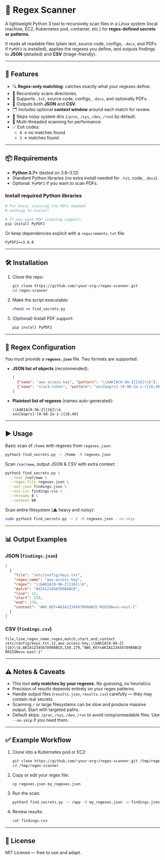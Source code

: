 # 📘 Regex Scanner

A lightweight Python 3 tool to recursively scan files in a Linux system (local machine, EC2, Kubernetes pod, container, etc.) for **regex-defined secrets or patterns**.

It reads all readable files (plain text, source code, configs, `.docx`, and PDFs if `PyPDF2` is installed), applies the regexes you define, and outputs findings to **JSON** (detailed) and **CSV** (triage-friendly).

---

## 🚀 Features

- 🔍 **Regex-only matching**: catches exactly what your regexes define.  
- 📂 Recursively scans directories.  
- 📝 Supports `.txt`, source code, configs, `.docx`, and optionally PDFs.  
- 🧾 Outputs both **JSON** and **CSV**.  
- 🗂️ Includes optional **context window** around each match for review.  
- 🚫 Skips noisy system dirs (`/proc`, `/sys`, `/dev`, `/run`) by default.  
- 🔄 Multi-threaded scanning for performance.  
- ✅ Exit codes:  
  - `0` → no matches found  
  - `3` → matches found  

---

## 📦 Requirements

- **Python 3.7+** (tested on 3.8–3.12)  
- Standard Python libraries (no extra install needed for `.txt`, code, `.docx`).  
- Optional: `PyPDF2` if you want to scan PDFs.  

### Install required Python libraries

```bash
# For basic scanning (no PDFs needed)
# nothing to install

# If you want PDF scanning support:
pip install PyPDF2
```

Or keep dependencies explicit with a `requirements.txt` file:

```
PyPDF2>=3.0.0
```

---

## 🛠️ Installation

1. Clone the repo:
   ```bash
   git clone https://github.com/<your-org>/regex-scanner.git
   cd regex-scanner
   ```

2. Make the script executable:
   ```bash
   chmod +x find_secrets.py
   ```

3. (Optional) Install PDF support:
   ```bash
   pip install PyPDF2
   ```

---

## 📄 Regex Configuration

You must provide a **`regexes.json`** file. Two formats are supported:

- **JSON list of objects** (recommended):
  ```json
  [
    {"name": "aws-access-key", "pattern": "\\bAKIA[0-9A-Z]{16}\\b"},
    {"name": "slack-token", "pattern": "xox[baprs]-[0-9A-Za-z-]{10,48}"}
  ]
  ```

- **Plaintext list of regexes** (names auto-generated):
  ```
  \\bAKIA[0-9A-Z]{16}\\b
  xox[baprs]-[0-9A-Za-z-]{10,48}
  ```

---

## ▶️ Usage

Basic scan of `/home` with regexes from `regexes.json`:

```bash
python3 find_secrets.py -r /home -R regexes.json
```

Scan `/var/www`, output JSON & CSV with extra context:

```bash
python3 find_secrets.py \
  --root /var/www \
  --regex-file regexes.json \
  --out-json findings.json \
  --out-csv findings.csv \
  --threads 8 \
  --context 60
```

Scan entire filesystem (⚠️ heavy and noisy):

```bash
sudo python3 find_secrets.py -r / -R regexes.json --no-skip
```

---

## 📊 Output Examples

### JSON (`findings.json`)
```json
[
  {
    "file": "/etc/config/keys.txt",
    "regex_name": "aws-access-key",
    "regex": "\\bAKIA[0-9A-Z]{16}\\b",
    "match": "AKIA1234567890ABCD",
    "line": 12,
    "start": 150,
    "end": 170,
    "context": "AWS_KEY=AKIA1234567890ABCD REGION=us-east-1"
  }
]
```

### CSV (`findings.csv`)
```
file,line,regex_name,regex,match,start,end,context
/etc/config/keys.txt,12,aws-access-key,\\bAKIA[0-9A-Z]{16}\\b,AKIA1234567890ABCD,150,170,"AWS_KEY=AKIA1234567890ABCD REGION=us-east-1"
```

---

## ⚠️ Notes & Caveats

- This tool **only matches by your regexes**. No guessing, no heuristics.  
- Precision of results depends entirely on your regex patterns.  
- Handle output files (`results.json`, `results.csv`) carefully — they may contain real secrets.  
- Scanning `/` or large filesystems can be slow and produce massive output. Start with targeted paths.  
- Default skips: `/proc`, `/sys`, `/dev`, `/run` to avoid noisy/unreadable files. Use `--no-skip` if you need them.  

---

## ✅ Example Workflow

1. Clone into a Kubernetes pod or EC2:
   ```bash
   git clone https://github.com/<your-org>/regex-scanner.git /tmp/regex-scanner
   cd /tmp/regex-scanner
   ```

2. Copy or edit your regex file:
   ```bash
   cp regexes.json my_regexes.json
   ```

3. Run the scan:
   ```bash
   python3 find_secrets.py -r /app -R my_regexes.json -o findings.json -c findings.csv
   ```

4. Review results:
   ```bash
   cat findings.csv
   ```

---

## 📜 License

MIT License — free to use and adapt.
